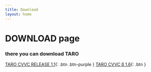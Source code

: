 ```yaml
---
title: Download
layout: home
---
```


# DOWNLOAD page
### there you can download TARO

[TARO CVVC RELEASE 1.1](https://drive.google.com/file/d/1PGZuH11OgR-TXINIiSKT6QaEsFGpMA9Z/view?usp=drive_link){: .btn .btn-purple }
[TARO CVVC β 1.6](https://just-the-docs.com){: .btn }
